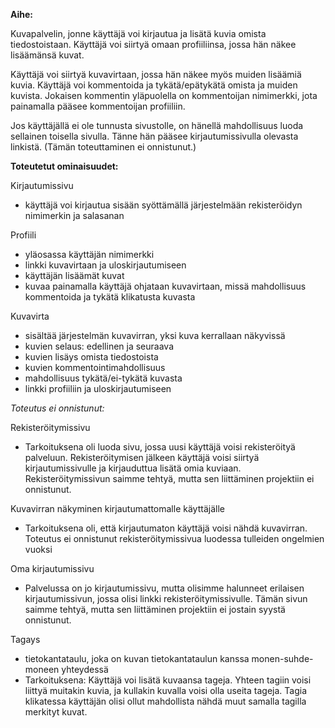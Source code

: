 **Aihe:**

Kuvapalvelin, jonne käyttäjä voi kirjautua ja lisätä kuvia omista tiedostoistaan. Käyttäjä voi siirtyä omaan profiiliinsa, jossa hän näkee lisäämänsä kuvat. 

Käyttäjä voi siirtyä kuvavirtaan, jossa hän näkee myös muiden lisäämiä kuvia. Käyttäjä voi kommentoida ja tykätä/epätykätä omista ja muiden kuvista. Jokaisen kommentin yläpuolella on kommentoijan nimimerkki, jota painamalla pääsee kommentoijan profiiliin.

Jos käyttäjällä ei ole tunnusta sivustolle, on hänellä mahdollisuus luoda sellainen toisella sivulla. Tänne hän pääsee kirjautumissivulla olevasta linkistä. (Tämän toteuttaminen ei onnistunut.)



**Toteutetut ominaisuudet:**

Kirjautumissivu
* käyttäjä voi kirjautua sisään syöttämällä järjestelmään rekisteröidyn nimimerkin ja salasanan

Profiili
* yläosassa käyttäjän nimimerkki
* linkki kuvavirtaan ja uloskirjautumiseen
* käyttäjän lisäämät kuvat
* kuvaa painamalla käyttäjä ohjataan kuvavirtaan, missä mahdollisuus kommentoida ja tykätä klikatusta kuvasta

Kuvavirta
* sisältää järjestelmän kuvavirran, yksi kuva kerrallaan näkyvissä
* kuvien selaus: edellinen ja seuraava
* kuvien lisäys omista tiedostoista
* kuvien kommentointimahdollisuus
* mahdollisuus tykätä/ei-tykätä kuvasta
* linkki profiiliin ja uloskirjautumiseen


_Toteutus ei onnistunut:_

Rekisteröitymissivu
* Tarkoituksena oli luoda sivu, jossa uusi käyttäjä voisi rekisteröityä palveluun. Rekisteröitymisen jälkeen käyttäjä voisi siirtyä kirjautumissivulle ja kirjauduttua lisätä omia kuviaan. Rekisteröitymissivun saimme tehtyä, mutta sen liittäminen projektiin ei onnistunut. 

Kuvavirran näkyminen kirjautumattomalle käyttäjälle
* Tarkoituksena oli, että kirjautumaton käyttäjä voisi nähdä kuvavirran. Toteutus ei onnistunut rekisteröitymissivua luodessa tulleiden ongelmien vuoksi

Oma kirjautumissivu
* Palvelussa on jo kirjautumissivu, mutta olisimme halunneet erilaisen kirjautumissivun, jossa olisi linkki rekisteröitymissivulle. Tämän sivun saimme tehtyä, mutta sen liittäminen projektiin ei jostain syystä onnistunut.

Tagays
* tietokantataulu, joka on kuvan tietokantataulun kanssa monen-suhde-moneen yhteydessä
* Tarkoituksena: Käyttäjä voi lisätä kuvaansa tageja. Yhteen tagiin voisi liittyä muitakin kuvia, ja kullakin kuvalla voisi olla useita tageja. Tagia klikatessa käyttäjän olisi ollut mahdollista nähdä muut samalla tagilla merkityt kuvat.
